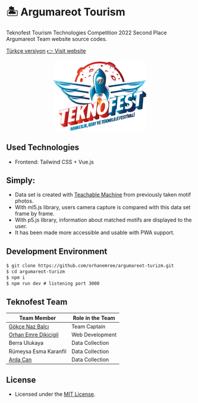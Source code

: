 # 🏝️ Argumareot Tourism
Teknofest Tourism Technologies Competition 2022 Second Place Argumareot Team website source codes.

[Türkçe versiyon](./README-TR.md)
[👉 Visit website](https://argumareot-turizm.netlify.app/)

<p align="center"><img alt="teknofest" src="./teknofest.png" width="250"></p>

## Used Technologies
* Frontend: Tailwind CSS + Vue.js

## Simply:
* Data set is created with [Teachable Machine](https://teachablemachine.withgoogle.com/) from previously taken motif photos.
* With ml5.js library, users camera capture is compared with this data set frame by frame.
* With p5.js library, information about matched motifs are displayed to the user.
* It has been made more accessible and usable with PWA support.

## Development Environment
```terminal
$ git clone https://github.com/orhanemree/argumareot-turizm.git
$ cd argumareot-turizm
$ npm i
$ npm run dev # listening port 3000
```

## Teknofest Team
|Team Member|Role in the Team|
|--|--|
|[Gökçe Naz Balcı](mailto:gokcenazbalci@hotmail.com)|Team Captain|
|[Orhan Emre Dikicigil](https://github.com/orhanemree)|Web Development|
|Berra Ulukaya|Data Collection|
|Rümeysa Esma Karanfil|Data Collection|
|[Arda Can](https://www.instagram.com/arda.canm/)|Data Collection|

## License
* Licensed under the [MIT License](./LICENSE).
